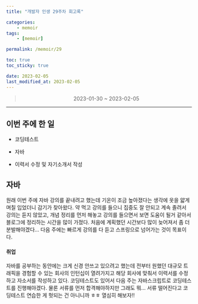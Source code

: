 ```yaml
---
title: "개발자 인생 29주차 회고록"

categories:
    - memoir
tags:
    - [memoir]

permalink: /memoir/29

toc: true
toc_sticky: true

date: 2023-02-05
last_modified_at: 2023-02-05
---
```


> <center> 2023-01-30 ~ 2023-02-05 </center>

---

## 이번 주에 한 일 

- 코딩테스트

- 자바

- 이력서 수정 및 자기소개서 작성

## 자바

원래 이번 주에 자바 강의를 끝내려고 했는데 기온이 조금 높아졌다는 생각에 옷을 얇게 며칠 입었더니 감기가 찾아왔다. 약 먹고 강의를 들으니 집중도 잘 안되고 계속 졸려서 강의는 듣지 않았고, 개념 정리를 먼저 해놓고 강의를 들으면서 보면 도움이 될거 같아서 블로그에 정리하는 시간을 많이 가졌다. 처음에 계획했던 시간보다 많이 늦어져서 좀 더 분발해야겠다... 다음 주에는 빠르게 강의를 다 듣고 스프링으로 넘어가는 것이 목표이다.

#### 취업

자바를 공부하는 동안에는 크게 신경 안쓰고 있으려고 했는데 전부터 원했던 대규모 트래픽을 경험할 수 있는 회사의 인턴십이 열려가지고 해당 회사에 맞춰서 이력서를 수정하고 자소서를 작성하고 있다. 코딩테스트도 있어서 다음 주는 자바스크립트로 코딩테스트를 진행해야겠다. 물론 서류를 먼저 합격해야하지만 그래도 뭐... 서류 떨어진다고 코딩테스트 연습한 게 헛되는 건 아니니까 ㅎㅎ 열심히 해보자!!